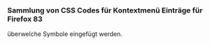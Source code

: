 ### Sammlung von CSS Codes für Kontextmenü Einträge für Firefox 83 ###  
überwelche Symbole eingefügt werden.     
